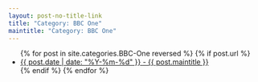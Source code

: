```yaml
---
layout: post-no-title-link
title: "Category: BBC One"
maintitle: "Category: BBC One"
---
```


<ul>
  {% for post in site.categories.BBC-One reversed %}
    {% if post.url %}
        <li><a href="{{ post.url }}">{{ post.date | date: "%Y-%m-%d" }} - {{ post.maintitle }}</a></li>
    {% endif %}
  {% endfor %}
</ul>

